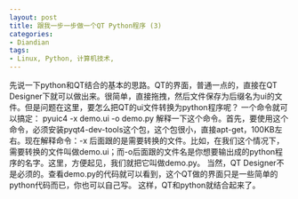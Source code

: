 ```yaml
---
layout: post
title: 跟我一步一步做一个QT Python程序 (3)
categories:
- Diandian
tags:
- Linux, Python, 计算机技术, 
---
```

先说一下python和QT结合的基本的思路。QT的界面，普通一点的，直接在QT Designer下就可以做出来。很简单，直接拖拽，然后文件保存为后缀名为ui的文件。但是问题在这里，要怎么把QT的ui文件转换为python程序呢？ 一个命令就可以搞定： pyuic4 -x demo.ui -o demo.py 解释一下这个命令。首先，要使用这个命令，必须安装pyqt4-dev-tools这个包，这个包很小，直接apt-get，100KB左右。现在解释命令：-x 后面跟的是需要转换的文件。比如，在我们这个情况下， 需要转换的文件叫做demo.ui；而-o后面跟的文件名是你想要输出成的python程序的名字。这里，方便起见，我们就把它叫做demo.py。 当然，QT Designer不是必须的。查看demo.py的代码就可以看到，这个QT做的界面只是一些简单的python代码而已，你也可以自己写。 这样，QT和python就结合起来了。